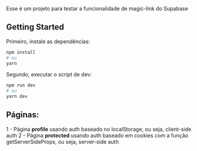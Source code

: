 Esse é um projeto para testar a funcionalidade de magic-link do Supabase

## Getting Started

Primeiro, instale as dependências:

```bash
npm install
# ou
yarn
```

Segundo, executar o script de dev:
```bash
npm run dev
# ou
yarn dev
```

## Páginas:
1 - Página **profile** usando auth baseado no localStorage, ou seja, client-side auth
2 - Página **protected** usando auth baseado em cookies com a função getServerSideProps, ou seja, server-side auth 
